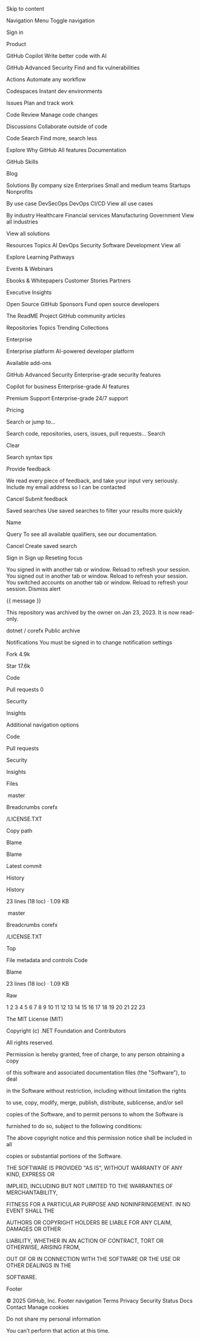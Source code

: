 Skip to content 

Navigation Menu
Toggle navigation 




Sign in

Product 


GitHub Copilot
Write better code with AI



GitHub Advanced Security
Find and fix vulnerabilities


Actions
Automate any workflow



Codespaces
Instant dev environments


Issues
Plan and track work



Code Review
Manage code changes



Discussions
Collaborate outside of code



Code Search
Find more, search less




Explore Why GitHub
All features
Documentation 

GitHub Skills 

Blog 






Solutions 
By company size Enterprises
Small and medium teams
Startups
Nonprofits


By use case DevSecOps
DevOps
CI/CD
View all use cases



By industry Healthcare
Financial services
Manufacturing
Government
View all industries



View all solutions 



Resources 
Topics AI
DevOps
Security
Software Development
View all



Explore Learning Pathways 

Events & Webinars 

Ebooks & Whitepapers
Customer Stories
Partners 

Executive Insights





Open Source 
GitHub Sponsors
Fund open source developers



The ReadME Project
GitHub community articles



Repositories Topics
Trending
Collections





Enterprise 



Enterprise platform
AI-powered developer platform



Available add-ons 

GitHub Advanced Security
Enterprise-grade security features



Copilot for business
Enterprise-grade AI features



Premium Support
Enterprise-grade 24/7 support






Pricing




Search or jump to... 


Search code, repositories, users, issues, pull requests...
Search 




Clear 










































 




Search syntax tips








Provide feedback





We read every piece of feedback, and take your input very seriously.
Include my email address so I can be contacted


Cancel Submit feedback


Saved searches
Use saved searches to filter your results more quickly







Name

Query
To see all available qualifiers, see our documentation.






Cancel Create saved search





Sign in
Sign up Reseting focus





 You signed in with another tab or window. Reload to refresh your session. You signed out in another tab or window. Reload to refresh your session. You switched accounts on another tab or window. Reload to refresh your session. 
 Dismiss alert




{{ message }}




This repository was archived by the owner on Jan 23, 2023. It is now read-only.

 dotnet / corefx Public archive


Notifications You must be signed in to change notification settings


Fork 4.9k

Star 17.6k






 Code 

 Pull requests 0

 Security


 Insights 


 Additional navigation options
 
 Code

 Pull requests

 Security

 Insights




















Files





 master



Breadcrumbs
corefx


/LICENSE.TXT



Copy path





Blame



Blame










Latest commit
 

History

History






23 lines (18 loc) · 1.09 KB





 master



Breadcrumbs
corefx


/LICENSE.TXT





Top


File metadata and controls
Code

Blame


23 lines (18 loc) · 1.09 KB



Raw
















1
2
3
4
5
6
7
8
9
10
11
12
13
14
15
16
17
18
19
20
21
22
23

The MIT License (MIT)





Copyright (c) .NET Foundation and Contributors





All rights reserved.





Permission is hereby granted, free of charge, to any person obtaining a copy


of this software and associated documentation files (the "Software"), to deal


in the Software without restriction, including without limitation the rights


to use, copy, modify, merge, publish, distribute, sublicense, and/or sell


copies of the Software, and to permit persons to whom the Software is


furnished to do so, subject to the following conditions:





The above copyright notice and this permission notice shall be included in all


copies or substantial portions of the Software.





THE SOFTWARE IS PROVIDED "AS IS", WITHOUT WARRANTY OF ANY KIND, EXPRESS OR


IMPLIED, INCLUDING BUT NOT LIMITED TO THE WARRANTIES OF MERCHANTABILITY,


FITNESS FOR A PARTICULAR PURPOSE AND NONINFRINGEMENT. IN NO EVENT SHALL THE


AUTHORS OR COPYRIGHT HOLDERS BE LIABLE FOR ANY CLAIM, DAMAGES OR OTHER


LIABILITY, WHETHER IN AN ACTION OF CONTRACT, TORT OR OTHERWISE, ARISING FROM,


OUT OF OR IN CONNECTION WITH THE SOFTWARE OR THE USE OR OTHER DEALINGS IN THE


SOFTWARE.
































Footer

 © 2025 GitHub, Inc.
Footer navigation
Terms
Privacy
Security
Status
Docs
Contact
Manage cookies

Do not share my personal information







 
 You can’t perform that action at this time.









 




 




